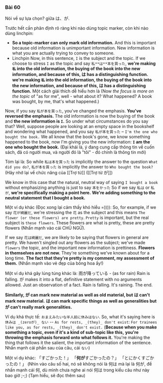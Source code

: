 ### Bài 60
Nói về sự lựa chọn? giữa は、が.

Trước hết cần phân định rõ ràng khi nào dùng topic marker, còn khi nào dùng linchpin:
- **So a topic-marker can only mark old information.** And this is important because old information is unimportant information. New information is what you are actually trying to convey to someone.
- Linchpin
Now, in this sentence, `I` is the subject and the topic. If we choose to stress `I` as the topic and say `私**は**本を買った`, **we're making `私` into the old information, the buying of the book into the new information, and because of this, は has a distinguishing function.** **we're making `私` into the old information, the buying of the book into the new information, and because of this, は has a distinguishing function.** Một cách giải thích dễ hiểu hơn là (Now *the focus is more on the topic* of "as for me", well - what about it? What happened? A book was bought, by me, that's what happened.)

Now, if you say `私が本を買った`, you've changed the emphasis. **You've reversed the emphasis.** The old information is now the buying of the book and **the new information is `I`.** So under what circumstances do you say that? Well, suppose people are looking at an empty space in the bookshelf and wondering what happened, and you say `私が本を買った` – `I'm the one who bought the book.` We all know that the book's gone, we know something happened to the book, now I'm giving you the new information: **`I` am the one who bought the book.** (Đại khái là, ý đang cung cấp thông tin về cuốn sách, đã có người mua, và người đó là "tôi" - đó chính là thông tin mới)

Tóm lại là: So while `私は本を買った` is implicitly the answer to the question `What did you do?`, `私が本を買った` is implicitly the answer to `Who bought the book?` (Hãy nhớ lại về chức năng của [[Trợ từ]] ([[Trợ từ が]])

We know in this case that the natural, neutral way of saying `I bought a book` without emphasizing anything is just to say `本をかった`
So if we say `私は` or `私が`, **we're specifically making a point here.** **We're adding something to the neutral statement that I bought a book.**

Một ví dụ khác (Đọc xong lại cảm thấy khó hiểu =)))):
So, for example, if we say `花が綺麗だ`, we're stressing the `花` as the subject and this means `The flower (or these flowers) are pretty`. `Pretty` is important, but the real subject is `these flowers`. These flowers are what is pretty, these are pretty flowers (Nhấn mạnh vào cái CHỦ NGỮ).

If we say `花は綺麗だ`, we are likely to be saying that flowers in general are pretty. We haven't singled out any flowers as the subject; we've made `flowers` the topic, and the important new information is prettiness. **Flowers in themselves are not new.** They're something we've known about for a long time. **The fact that they're pretty is my comment, my assessment of them.** (Nhấn mạnh vào vẻ đẹp của bông hoa ấy!)

Một ví dụ khá gây lúng túng khác là: 雨が降っている - (as for rain) Rain is falling. が makes it into a flat, definitive statement with no arguments allowed. Just an observation of a fact. Rain is falling. It's raining. The end.

**Similarly, が can mark new material as well as old material,  but は can't mark new material.** **は can mark specific things as well as generalities but が can't really mark generalities.**

Ví dụ khá thực tế: `おまえみたいな半人前に休みはない`. 
So, what it's saying here is `休みは _(zeroが)_ ない` -- `As for rests, _(they)_ don't exist`: `For trainees like you, as for rests, _(they)_ don't exist.` (**Because when you make something a topic, even if it's a kind of sub-topic like this,** **you're throwing the emphasis forward onto what follows it.** You're making the thing that follows it the salient, the important information of the sentence. Nhấn mạnh cái phần sau của câu, cái `ない`)

Một ví dụ khác:
「すごかった！」 「**何が**すごかったの？」 「とにかくすごかったの！」
(Nhìn vào câu số hai, nó sẽ không nói là 何は mà lại là 何が, để nhấn mạnh cái 何, dù mình chưa nghe ai nói 何は trong kiểu câu như này bao giờ ;-;)
(Tạm hiểu, sẽ đọc thêm sau)
